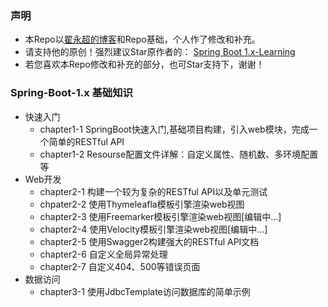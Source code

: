 ### 声明
* 本Repo以[翟永超的博客](http://blog.didispace.com)和Repo基础，个人作了修改和补充。
* 请支持他的原创！强烈建议Star原作者的： [Spring Boot 1.x-Learning](https://github.com/dyc87112/SpringBoot-Learning)
* 若您喜欢本Repo修改和补充的部分，也可Star支持下，谢谢！

### Spring-Boot-1.x 基础知识
- 快速入门
  * chapter1-1 SpringBoot快速入门,基础项目构建，引入web模块，完成一个简单的RESTful API
  * chapter1-2 Resourse配置文件详解：自定义属性、随机数、多环境配置等
- Web开发
  * chapter2-1 构建一个较为复杂的RESTful API以及单元测试
  * chpater2-2 使用Thymeleafla模板引擎渲染web视图
  * chapter2-3 使用Freemarker模板引擎渲染web视图[编辑中...]
  * chapter2-4 使用Velocity模板引擎渲染web视图[编辑中...]
  * chapter2-5 使用Swagger2构建强大的RESTful API文档
  * chapter2-6 自定义全局异常处理
  * chapter2-7 自定义404、500等错误页面
- 数据访问
  * chapter3-1 使用JdbcTemplate访问数据库的简单示例
